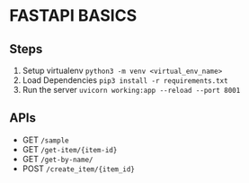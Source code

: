 # FASTAPI BASICS

## Steps

1) Setup virtualenv
    ```python3 -m venv <virtual_env_name>```
2) Load Dependencies
    ```pip3 install -r requirements.txt```
3) Run the server
    ```uvicorn working:app --reload --port 8001```

## APIs

*   GET   ```/sample```
*   GET   ```/get-item/{item-id}```
*   GET   ```/get-by-name/```
*   POST  ```/create_item/{item_id}```

